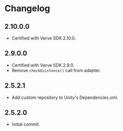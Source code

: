# Changelog

## 2.10.0.0
* Certified with Verve SDK 2.10.0.

## 2.9.0.0
* Certified with Verve SDK 2.9.0.
* Remove `checkExistence()` call from adapter.

## 2.5.2.1
* Add custom repository to Unity's Dependencies.xml.

## 2.5.2.0
* Initial commit.
